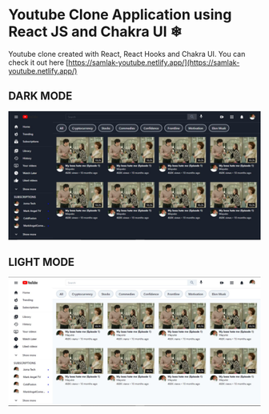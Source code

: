 # Youtube Clone Application using React JS and Chakra UI ❄

Youtube clone created with React, React Hooks and Chakra UI. You can check it out here [https://samlak-youtube.netlify.app/](https://samlak-youtube.netlify.app/)

## DARK MODE

<img src="https://raw.githubusercontent.com/samlak/youtube-clone/master/public/dark-background.jpg" >

## LIGHT MODE

<img src="https://raw.githubusercontent.com/samlak/youtube-clone/master/public/light-background.jpg" >


